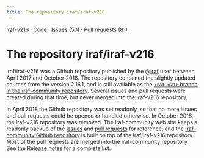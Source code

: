 ```yaml
---
title: The repository iraf/iraf-v216
---
```


[iraf-v216](/iraf-v216) · [Code](https://github.com/iraf-community/iraf/tree/iraf-v216) · [Issues (50)](/iraf-v216/issues) · [Pull requests (81)](/iraf-v216/issues/pulls)

# The repository iraf/iraf-v216
iraf/iraf-v216 was a Github repository published by the
[@iraf](https://github.com/iraf) user between April 2017 and
October 2018.  The repository contained the slightly updated sources
from the version 2.16.1, and is still available as the [`iraf-v216`
branch in the iraf-community
repository](https://github.com/iraf-community/iraf/tree/iraf-v216). Several
issues and pull requests were created during that time, but never
merged into the iraf-v216 repository.

In April 2018 the Github repository was set readonly, so that no more
issues and pull requests could be opened or handled otherwise. In
October 2018, the iraf-v216 repository was removed. The iraf-community
web site keeps a readonly backup of the [issues](issues/) and [pull
requests](issues/pulls) for reference, and the [iraf-community Github
repository](https://github.com/iraf-community/iraf) is built on top of
the iraf/iraf-v216 repository. Most of the pull requests are merged
into the iraf-community repository. See the [Release notes](/release)
for a complete list.
